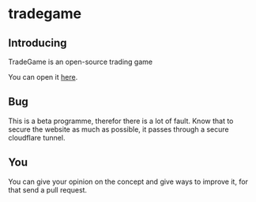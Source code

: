 # tradegame
<h2>Introducing</h2>
<p>TradeGame is an open-source trading game</p>
<p>You can open it <a href="https://augustin.cf/tradegame/">here</a>.</p>
<h2>Bug</h2>
<p>This is a beta programme, therefor there is a lot of fault. Know that to secure the website as much as possible, it passes through a secure cloudflare tunnel.</p>
<h2>You</h2>
<p>You can give your opinion on the concept and give ways to improve it, for that send a pull request.</p>
